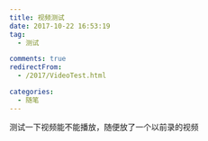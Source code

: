 ```yaml
---
title: 视频测试
date: 2017-10-22 16:53:19
tag:
  - 测试

comments: true
redirectFrom:
  - /2017/VideoTest.html

categories:
  - 随笔
---
```


测试一下视频能不能播放，随便放了一个以前录的视频

<!-- more -->

<DPlayer :src="dplayer" />

<script>
  export default {
    data() {
      return {
        dplayer: {
          video: {
            url: "https://dl.sm9.top/Video/2018/%E6%8E%98%E5%9C%B0%E6%B1%82%E5%8D%87_x264.mp4"
          },
          screenshot:true,
          loop:true,
          danmaku:{
            api: "https://danmu.u2sb.com/api/danmu/dplayer/",
            id: "46190A32F63DFF2CF0A3BB0F3293636C",
            addition: ["https://danmu.u2sb.com/api/danmu/dplayer/v3/bilibili/?cid=28019559"]
          }
        }
      };
    }
  };
</script>
